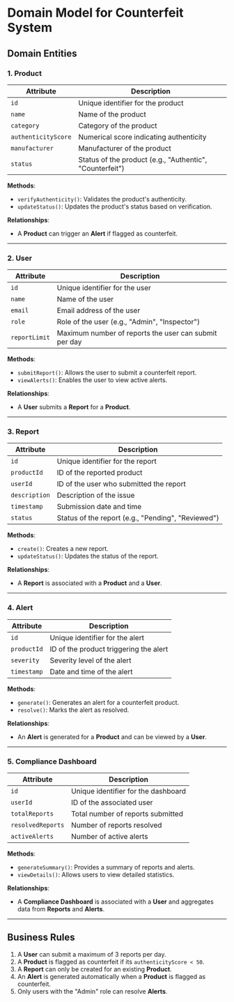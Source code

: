 # Domain Model for Counterfeit System

## Domain Entities

### 1. Product
| Attribute          | Description                     |
|--------------------|---------------------------------|
| `id`              | Unique identifier for the product |
| `name`            | Name of the product             |
| `category`        | Category of the product         |
| `authenticityScore` | Numerical score indicating authenticity |
| `manufacturer`    | Manufacturer of the product     |
| `status`          | Status of the product (e.g., "Authentic", "Counterfeit")|

**Methods**: 
- `verifyAuthenticity()`: Validates the product's authenticity.
- `updateStatus()`: Updates the product's status based on verification.

**Relationships**:
- A **Product** can trigger an **Alert** if flagged as counterfeit.

---

### 2. User
| Attribute          | Description                     |
|--------------------|---------------------------------|
| `id`              | Unique identifier for the user  |
| `name`            | Name of the user               |
| `email`           | Email address of the user      |
| `role`            | Role of the user (e.g., "Admin", "Inspector")|
| `reportLimit`     | Maximum number of reports the user can submit per day |

**Methods**: 
- `submitReport()`: Allows the user to submit a counterfeit report.
- `viewAlerts()`: Enables the user to view active alerts.

**Relationships**:
- A **User** submits a **Report** for a **Product**.

---

### 3. Report
| Attribute          | Description                     |
|--------------------|---------------------------------|
| `id`              | Unique identifier for the report|
| `productId`       | ID of the reported product      |
| `userId`          | ID of the user who submitted the report |
| `description`     | Description of the issue        |
| `timestamp`       | Submission date and time        |
| `status`          | Status of the report (e.g., "Pending", "Reviewed")|

**Methods**: 
- `create()`: Creates a new report.
- `updateStatus()`: Updates the status of the report.

**Relationships**:
- A **Report** is associated with a **Product** and a **User**.

---

### 4. Alert
| Attribute          | Description                     |
|--------------------|---------------------------------|
| `id`              | Unique identifier for the alert |
| `productId`       | ID of the product triggering the alert |
| `severity`        | Severity level of the alert     |
| `timestamp`       | Date and time of the alert      |

**Methods**: 
- `generate()`: Generates an alert for a counterfeit product.
- `resolve()`: Marks the alert as resolved.

**Relationships**:
- An **Alert** is generated for a **Product** and can be viewed by a **User**.

---

### 5. Compliance Dashboard
| Attribute          | Description                     |
|--------------------|---------------------------------|
| `id`              | Unique identifier for the dashboard |
| `userId`          | ID of the associated user       |
| `totalReports`    | Total number of reports submitted |
| `resolvedReports` | Number of reports resolved      |
| `activeAlerts`    | Number of active alerts         |

**Methods**: 
- `generateSummary()`: Provides a summary of reports and alerts.
- `viewDetails()`: Allows users to view detailed statistics.

**Relationships**:
- A **Compliance Dashboard** is associated with a **User** and aggregates data from **Reports** and **Alerts**.

---

## Business Rules
1. A **User** can submit a maximum of 3 reports per day.
2. A **Product** is flagged as counterfeit if its `authenticityScore < 50`.
3. A **Report** can only be created for an existing **Product**.
4. An **Alert** is generated automatically when a **Product** is flagged as counterfeit.
5. Only users with the "Admin" role can resolve **Alerts**.